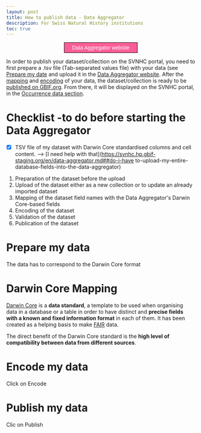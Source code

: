```yaml
---
layout: post
title: How to publish data - Data Aggregator
description: For Swiss Natural History institutions
toc: true
---
```


<div style="text-align: center;">
    <a href="https://staging.aggregator.scnat.zebbra.ch/" >
        <button style="padding: 5px 20px; font-size: 14px; background-color: #fa5e97; color: white; border: 1px solid black; cursor: pointer;">Data Aggregator website</button>
    </a>
</div>

In order to publish your dataset/collection on the SVNHC portal, you need to first prepare a .tsv file (Tab-separated values file) with your data (see [Prepare my date](#prepare-my-data) and upload it in the [Data Aggregator website](https://staging.aggregator.scnat.zebbra.ch/). After the [mapping](#darwin-core-mapping) and [encoding](#encode-my-data) of your data, the dataset/collection is ready to be [published on GBIF.org](#publish-my-data). From there, it will be displayed on the SVNHC portal, in the [Occurrence data section](https://svnhc.hp.gbif-staging.org/occurrence/search).

# Checklist -to do before starting the Data Aggregator
- [x] TSV file of my dataset with Darwin Core standardised columns and cell content. --> [I need help with that](https://svnhc.hp.gbif-staging.org/en/data-aggregator,md##do-i-have to-upload-my-entire-database-fields-into-the-data-aggregator)
1. Preparation of the dataset before the upload
2. Upload of the dataset either as a new collection or to update an already imported dataset
3. Mapping of the dataset field names with the Data Aggregator's Darwin Core-based fields
4. Encoding of the dataset
5. Validation of the dataset
6. Publication of the dataset


# Prepare my data
The data has to correspond to the Darwin Core format

# Darwin Core Mapping
[Darwin Core](https://dwc.tdwg.org/) is a **data standard**, a template to be used when organising data in a database or a table in order to have distinct and **precise fields with a known and fixed information format** in each of them. It has been created as a helping basis to make [FAIR](https://dwc.tdwg.org/ ) data.

The direct benefit of the Darwin Core standard is the **high level of compatibility between data from different sources**.

# Encode my data
Click on Encode

# Publish my data
Clic on Publish
